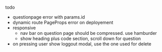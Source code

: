 todo 

- questionpage error with params.id
- dynamic route PageProps error on deployement
- responsive
    - nav bar on question page should be compressed. use hamburder
    - show heading plus code section, scroll down for question
- on pressing user show loggout modal, use the one used for delete
